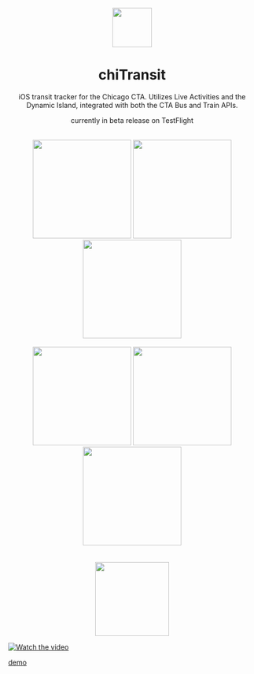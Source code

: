 <br />
<div align="center">
    <img src="https://github.com/cameronalberg/chiTransit/assets/28129732/ec1594b3-f587-43d7-8023-4f33328d163f" width="80" />
  </a>

  <h1 align="center">chiTransit</h3>
  <p> iOS transit tracker for the Chicago CTA. Utilizes Live Activities and the Dynamic Island, integrated with both the CTA Bus and Train APIs.</p>
  <p>currently in beta release on TestFlight</p>

</div>
<br />
<div align="center">
  <img src="https://github.com/cameronalberg/chiTransit/assets/28129732/7875c8a7-ba95-46dd-8362-8ef5a2f82b12" width="200" />
  <img src="https://github.com/cameronalberg/chiTransit/assets/28129732/c381d64b-52db-4b6a-8fdf-231719821ebd" width="200" />
  <img src="https://github.com/cameronalberg/chiTransit/assets/28129732/8dbc1b7a-395d-4a7e-8499-73821279aff8" width="200" />
</div>
<br />
<div align="center">
  <img src="https://github.com/cameronalberg/chiTransit/assets/28129732/7e13eee1-8d46-4e24-9ec8-b05639220ffa" width="200" />
  <img src="https://github.com/cameronalberg/chiTransit/assets/28129732/55392051-30a0-43dd-b633-83aca902f431" width="200" />
  <img src="https://github.com/cameronalberg/chiTransit/assets/28129732/ac9c4a1d-a971-45cb-a4c3-443df4602ce8" width="200" />
</div>
<br />
<br />
<div align="center">
  <img src="https://github.com/cameronalberg/chiTransit/assets/28129732/9a17aa46-0d6f-4b61-9d90-094977290cb4" width="150" />
</div>

[![Watch the video](https://i.stack.imgur.com/Vp2cE.png)](https://youtu.be/vt5fpE0bzSY)



[demo](https://github.com/cameronalberg/chiTransit/assets/28129732/9e915f41-0758-4f6d-b601-3346a8728f55)

